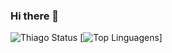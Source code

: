 ### Hi there 👋

<!--
**thbertolino/thbertolino** is a ✨ _special_ ✨ repository because its `README.md` (this file) appears on your GitHub profile.

Here are some ideas to get you started:

- 🔭 I’m currently working on ...
- 🌱 I’m currently learning ...
- 👯 I’m looking to collaborate on ...
- 🤔 I’m looking for help with ...
- 💬 Ask me about ...
- 📫 How to reach me: ...
- 😄 Pronouns: ...
- ⚡ Fun fact: ...
-->

![Thiago Status](https://github-readme-stats.vercel.app/api?username=thbertolino&show_icons=true)
[![Top Linguagens](https://github-readme-stats.vercel.app/api/top-langs/?username=thbertolino&layout=compact)]
